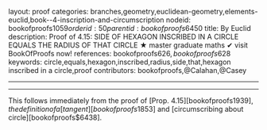 layout: proof
categories: branches,geometry,euclidean-geometry,elements-euclid,book--4-inscription-and-circumscription
nodeid: bookofproofs$1059
orderid: 50
parentid: bookofproofs$6450
title: By Euclid
description:  Proof of 4.15: SIDE OF HEXAGON INSCRIBED IN A CIRCLE EQUALS THE RADIUS OF THAT CIRCLE &#9733; master graduate maths &#10004; visit BookOfProofs now!
references: bookofproofs$626,bookofproofs$628
keywords: circle,equals,hexagon,inscribed,radius,side,that,hexagon inscribed in a circle,proof
contributors: bookofproofs,@Calahan,@Casey

---


---

This follows immediately from the proof of [Prop. 4.15][bookofproofs$1939], the definition of a [tangent][bookofproofs$1853] and [circumscribing about circle][bookofproofs$6438].
